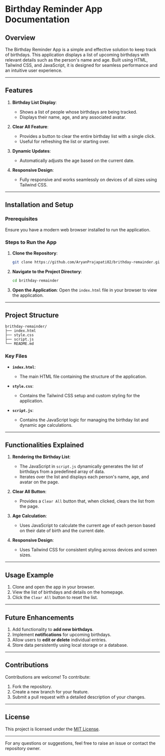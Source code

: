 # Birthday Reminder App Documentation

## Overview

The Birthday Reminder App is a simple and effective solution to keep track of birthdays. This application displays a list of upcoming birthdays with relevant details such as the person's name and age. Built using HTML, Tailwind CSS, and JavaScript, it is designed for seamless performance and an intuitive user experience.

---

## Features

1. **Birthday List Display**:
   - Shows a list of people whose birthdays are being tracked.
   - Displays their name, age, and any associated avatar.

2. **Clear All Feature**:
   - Provides a button to clear the entire birthday list with a single click.
   - Useful for refreshing the list or starting over.

3. **Dynamic Updates**:
   - Automatically adjusts the age based on the current date.

4. **Responsive Design**:
   - Fully responsive and works seamlessly on devices of all sizes using Tailwind CSS.

---

## Installation and Setup

### Prerequisites

Ensure you have a modern web browser installed to run the application.

### Steps to Run the App

1. **Clone the Repository**:
   ```bash
   git clone https://github.com/AryanPrajapati02/brithday-remainder.git
   ```

2. **Navigate to the Project Directory**:
   ```bash
   cd brithday-remainder
   ```

3. **Open the Application**:
   Open the `index.html` file in your browser to view the application.

---

## Project Structure

```plaintext
brithday-remainder/
├── index.html
├── style.css
├── script.js
└── README.md
```

### Key Files

- **`index.html`**:
  - The main HTML file containing the structure of the application.

- **`style.css`**:
  - Contains the Tailwind CSS setup and custom styling for the application.

- **`script.js`**:
  - Contains the JavaScript logic for managing the birthday list and dynamic age calculations.

---

## Functionalities Explained

1. **Rendering the Birthday List**:
   - The JavaScript in `script.js` dynamically generates the list of birthdays from a predefined array of data.
   - Iterates over the list and displays each person's name, age, and avatar on the page.

2. **Clear All Button**:
   - Provides a `Clear All` button that, when clicked, clears the list from the page.

3. **Age Calculation**:
   - Uses JavaScript to calculate the current age of each person based on their date of birth and the current date.

4. **Responsive Design**:
   - Uses Tailwind CSS for consistent styling across devices and screen sizes.

---

## Usage Example

1. Clone and open the app in your browser.
2. View the list of birthdays and details on the homepage.
3. Click the `Clear All` button to reset the list.

---

## Future Enhancements

1. Add functionality to **add new birthdays**.
2. Implement **notifications** for upcoming birthdays.
3. Allow users to **edit or delete** individual entries.
4. Store data persistently using local storage or a database.

---

## Contributions

Contributions are welcome! To contribute:
1. Fork the repository.
2. Create a new branch for your feature.
3. Submit a pull request with a detailed description of your changes.

---

## License

This project is licensed under the [MIT License](LICENSE).

---

For any questions or suggestions, feel free to raise an issue or contact the repository owner.

